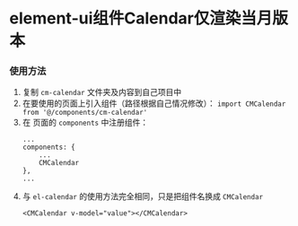 # element-ui组件Calendar仅渲染当月版本

### 使用方法

1. 复制 `cm-calendar` 文件夹及内容到自己项目中
2. 在要使用的页面上引入组件（路径根据自己情况修改）：
    `import CMCalendar from '@/components/cm-calendar'`
3. 在 页面的 `components` 中注册组件：
    ```
    ... 
    components: {
        ...
        CMCalendar
    },
    ... 
    ```
4. 与 `el-calendar` 的使用方法完全相同，只是把组件名换成 `CMCalendar`
    ```
    <CMCalendar v-model="value"></CMCalendar>
    ```
